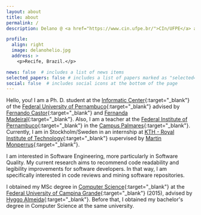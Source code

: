 ```yaml
---
layout: about
title: about
permalink: /
description: Delano @ <a href="https://www.cin.ufpe.br/">CIn/UFPE</a> and <a href="#">Palmares/IFPE</a>

profile:
  align: right
  image: delanohelio.jpg
  address: >
    <p>Recife, Brazil.</p>

news: false  # includes a list of news items
selected_papers: false # includes a list of papers marked as "selected={true}"
social: false  # includes social icons at the bottom of the page
---
```


Hello, you! I am a Ph. D. student at the [Informatic Center](https://www.cin.ufpe.br/){:target="\_blank"} of the [Federal University of Pernambuco](https://www.ufpe.br/){:target="\_blank"}
advised by [Fernando Castor](https://sites.google.com/a/cin.ufpe.br/castor/){:target="\_blank"} and [Fernanda Madeiral](https://fermadeiral.github.io/){:target="\_blank"}. 
Also, I am a teacher at the [Federal Institute of Pernambuco](https://www.ifpe.edu.br/){:target="\_blank"} in the [Campus Palmares](https://www.palmares.ifpe.edu.br/){:target="\_blank"}. 
Currently, I am in Stockholm/Sweden in an internship at [KTH - Royal Institute of Technology](https://www.kth.se/en){:target="\_blank"} supervised by [Martin Monperrus](https://www.monperrus.net/martin/){:target="\_blank"}.

I am interested in Software Engineering, more particularly in Software Quality. My current research aims to recommend code readability and legibility improvements for software developers. 
In that way, I am specifically interested in code reviews and mining software repositories.

I obtained my MSc degree in [Computer Science](http://computacao.ufcg.edu.br/){:target="\_blank"} at the [Federal University of Campina Grande](https://portal.ufcg.edu.br/){:target="\_blank"} (2015), 
advised by  [Hyggo Almeida](https://hyggo.computacao.ufcg.edu.br/){:target="\_blank"}. Before that, I obtained my bachelor's degree in Computer Science at the same university.


<!--- Write your biography here. Tell the world about yourself. Link to your favorite [subreddit](http://reddit.com){:target="\_blank"}. You can put a picture in, too. The code is already in, just name your picture `prof_pic.jpg` and put it in the `img/` folder. -->

<!--- Put your address / P.O. box / other info right below your picture. You can also disable any these elements by editing `profile` property of the YAML header of your `_pages/about.md`. Edit `_bibliography/papers.bib` and Jekyll will render your [publications page](/al-folio/publications/) automatically. -->

<!--- Link to your social media connections, too. This theme is set up to use [Font Awesome icons](http://fortawesome.github.io/Font-Awesome/){:target="\_blank"} and [Academicons](https://jpswalsh.github.io/academicons/){:target="\_blank"}, like the ones below. Add your Facebook, Twitter, LinkedIn, Google Scholar, or just disable all of them. -->

